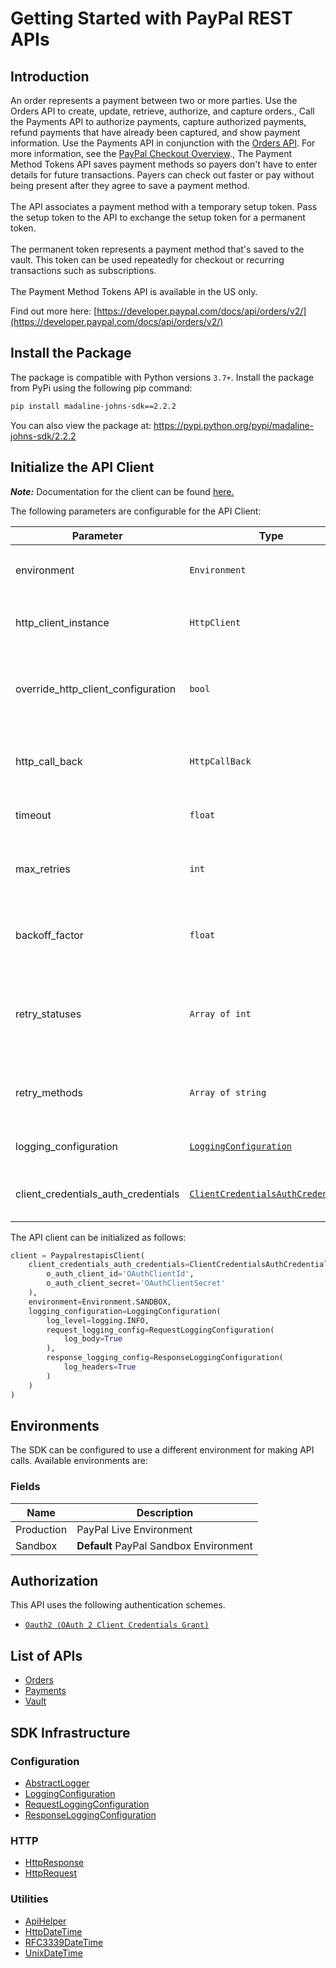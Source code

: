 
# Getting Started with PayPal REST APIs

## Introduction

An order represents a payment between two or more parties. Use the Orders API to create, update, retrieve, authorize, and capture orders., Call the Payments API to authorize payments, capture authorized payments, refund payments that have already been captured, and show payment information. Use the Payments API in conjunction with the <a href="/docs/api/orders/v2/">Orders API</a>. For more information, see the <a href="/docs/checkout/">PayPal Checkout Overview</a>., The Payment Method Tokens API saves payment methods so payers don't have to enter details for future transactions. Payers can check out faster or pay without being present after they agree to save a payment method.<br><br>The API associates a payment method with a temporary setup token. Pass the setup token to the API to exchange the setup token for a permanent token.<br><br>The permanent token represents a payment method that's saved to the vault. This token can be used repeatedly for checkout or recurring transactions such as subscriptions.<br><br>The Payment Method Tokens API is available in the US only.

Find out more here: [https://developer.paypal.com/docs/api/orders/v2/](https://developer.paypal.com/docs/api/orders/v2/)

## Install the Package

The package is compatible with Python versions `3.7+`.
Install the package from PyPi using the following pip command:

```bash
pip install madaline-johns-sdk==2.2.2
```

You can also view the package at:
https://pypi.python.org/pypi/madaline-johns-sdk/2.2.2

## Initialize the API Client

**_Note:_** Documentation for the client can be found [here.](https://www.github.com/ZahraN444/madaline-johns-python-sdk/tree/2.2.2/doc/client.md)

The following parameters are configurable for the API Client:

| Parameter | Type | Description |
|  --- | --- | --- |
| environment | `Environment` | The API environment. <br> **Default: `Environment.SANDBOX`** |
| http_client_instance | `HttpClient` | The Http Client passed from the sdk user for making requests |
| override_http_client_configuration | `bool` | The value which determines to override properties of the passed Http Client from the sdk user |
| http_call_back | `HttpCallBack` | The callback value that is invoked before and after an HTTP call is made to an endpoint |
| timeout | `float` | The value to use for connection timeout. <br> **Default: 60** |
| max_retries | `int` | The number of times to retry an endpoint call if it fails. <br> **Default: 0** |
| backoff_factor | `float` | A backoff factor to apply between attempts after the second try. <br> **Default: 2** |
| retry_statuses | `Array of int` | The http statuses on which retry is to be done. <br> **Default: [408, 413, 429, 500, 502, 503, 504, 521, 522, 524]** |
| retry_methods | `Array of string` | The http methods on which retry is to be done. <br> **Default: ['GET', 'PUT']** |
| logging_configuration | [`LoggingConfiguration`](https://www.github.com/ZahraN444/madaline-johns-python-sdk/tree/2.2.2/doc/logging-configuration.md) | The SDK logging configuration for API calls |
| client_credentials_auth_credentials | [`ClientCredentialsAuthCredentials`](https://www.github.com/ZahraN444/madaline-johns-python-sdk/tree/2.2.2/doc/auth/oauth-2-client-credentials-grant.md) | The credential object for OAuth 2 Client Credentials Grant |

The API client can be initialized as follows:

```python
client = PaypalrestapisClient(
    client_credentials_auth_credentials=ClientCredentialsAuthCredentials(
        o_auth_client_id='OAuthClientId',
        o_auth_client_secret='OAuthClientSecret'
    ),
    environment=Environment.SANDBOX,
    logging_configuration=LoggingConfiguration(
        log_level=logging.INFO,
        request_logging_config=RequestLoggingConfiguration(
            log_body=True
        ),
        response_logging_config=ResponseLoggingConfiguration(
            log_headers=True
        )
    )
)
```

## Environments

The SDK can be configured to use a different environment for making API calls. Available environments are:

### Fields

| Name | Description |
|  --- | --- |
| Production | PayPal Live Environment |
| Sandbox | **Default** PayPal Sandbox Environment |

## Authorization

This API uses the following authentication schemes.

* [`Oauth2 (OAuth 2 Client Credentials Grant)`](https://www.github.com/ZahraN444/madaline-johns-python-sdk/tree/2.2.2/doc/auth/oauth-2-client-credentials-grant.md)

## List of APIs

* [Orders](https://www.github.com/ZahraN444/madaline-johns-python-sdk/tree/2.2.2/doc/controllers/orders.md)
* [Payments](https://www.github.com/ZahraN444/madaline-johns-python-sdk/tree/2.2.2/doc/controllers/payments.md)
* [Vault](https://www.github.com/ZahraN444/madaline-johns-python-sdk/tree/2.2.2/doc/controllers/vault.md)

## SDK Infrastructure

### Configuration

* [AbstractLogger](https://www.github.com/ZahraN444/madaline-johns-python-sdk/tree/2.2.2/doc/abstract-logger.md)
* [LoggingConfiguration](https://www.github.com/ZahraN444/madaline-johns-python-sdk/tree/2.2.2/doc/logging-configuration.md)
* [RequestLoggingConfiguration](https://www.github.com/ZahraN444/madaline-johns-python-sdk/tree/2.2.2/doc/request-logging-configuration.md)
* [ResponseLoggingConfiguration](https://www.github.com/ZahraN444/madaline-johns-python-sdk/tree/2.2.2/doc/response-logging-configuration.md)

### HTTP

* [HttpResponse](https://www.github.com/ZahraN444/madaline-johns-python-sdk/tree/2.2.2/doc/http-response.md)
* [HttpRequest](https://www.github.com/ZahraN444/madaline-johns-python-sdk/tree/2.2.2/doc/http-request.md)

### Utilities

* [ApiHelper](https://www.github.com/ZahraN444/madaline-johns-python-sdk/tree/2.2.2/doc/api-helper.md)
* [HttpDateTime](https://www.github.com/ZahraN444/madaline-johns-python-sdk/tree/2.2.2/doc/http-date-time.md)
* [RFC3339DateTime](https://www.github.com/ZahraN444/madaline-johns-python-sdk/tree/2.2.2/doc/rfc3339-date-time.md)
* [UnixDateTime](https://www.github.com/ZahraN444/madaline-johns-python-sdk/tree/2.2.2/doc/unix-date-time.md)

